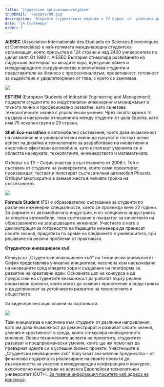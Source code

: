 ```yaml
---
title: 'Студентски организации/клубове'
thumbnail: '/assets/08.jpg'
description: 'Открийте студентските клубове в ТУ-София: от  роботика до индустриално инженерство и отвъд. Развийте лидерство, иновации и практически умения за успешна кариера'
date: '24 Септември'
order: 7
---
```


**AIESEC** (Association Internationale des Etudiants en Sciences Economiques et Commerciales) е най-голямата международна студентска организация, която присъства в 124 страни и над 2400 университета по целия свят. От 1990 г.
AIESEC България стимулира развиването на лидерския потенциал на младите хора, културния обмен и международното сътрудничество и впечатлява студенти и представители на бизнеса с професионализъм, проактивност,
готовност за съдействие и удовлетворение от това, с което се занимава.

![](/assets/01.png)

**ESTIEM** (European Students of Industrial Engineering and Management) подкрепя студентите по индустриален инженеринг и мениджмънт в тяхното лично
и професионално развитие, като съчетава технологичните знания с управленски умения. Чрез своята мрежа тя създава и насърчава отношенията между студенти от цяла Европа,
като има 75 локални групи в 29 страни. <br/>

**Shell Eco-marathon** е автомобилно състезание, което дава възможност на гимназиални и университетски екипи да проучат и тестват всеки аспект на дизайна и технологиите
за разработване на иновативни и енергийно ефективни автомобили, като използват уменията си в областта на науката, технологиите, инженерството и математиката.

Отборът на ТУ – София участва в състезанието от 2008 г. Той е съставен от студенти на университета, които сами проектират, произвеждат, тестват и пилотират състезателния автомобил Phoenix.
Отборът многократно е заемал места в челната тройка на състезанието.

![](/assets/98.png)

**Formula Student** (FS) е образователно състезание за студенти по различни инженерни специалности, което се провежда вече 22 години. За фирмите от автомобилната индустрия,
и по-специално индустрията за спортни автомобили, това състезание е показател за качеството на образованието на завършващите инженери. Участието в него е демонстрация за готовността на бъдещите инженери да пренесат
своите знания, придобити по време на следването в университета, при решаване на реални проблеми от практиката.

**Студентски иновационен хъб**

Конкурсът „Студентски иновационен хъб" на Технически университет - София представлява уникална инициатива, насочена към насърчаване на иновациите сред младите хора и създаване на платформа за развитие на креативни идеи.
Основната цел на конкурса е да предостави на студентите възможност да работят върху реални иновативни проекти, които могат да намерят приложение в индустрията и да допринесат за устойчивото развитие на технологиите и обществото.

За видеопрезентация кликни на картинката.

[![](/assets/100.png)](https://www.youtube.com/watch?v=-BRVytyhxKU)

Тази инициатива е насочена към студенти от различни направления, като им дава възможност да демонстрират и развиват своите знания, умения и креативност в среда, която стимулира иновационното мислене.
Освен техническите аспекти на проектите, студентите развиват и предприемачески умения, които ще им помогнат да превърнат идеите си в успешни бизнес проекти. Участниците в „Студентски иновационен хъб" получават
значителни предимства – от финансова подкрепа за реализиране на своите проекти до възможността за участие в международни конференции и конкурси, включително инициативи на алианса Европейски технологичен
университет (EUT+). [За повече информация посетете уеб адреса на конкурса](https://innovationhub.tu-sofia.bg).
